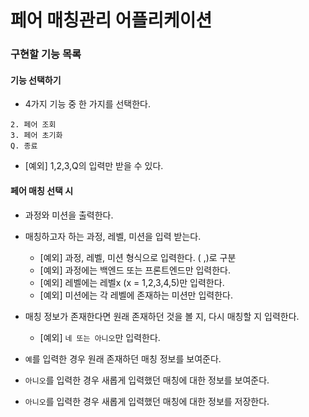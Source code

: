 # 페어 매칭관리 어플리케이션

### 구현할 기능 목록

#### 기능 선택하기

- 4가지 기능 중 한 가지를 선택한다.

```1. 페어 매칭
2. 페어 조회
3. 페어 초기화
Q. 종료
```

- [예외] 1,2,3,Q의 입력만 받을 수 있다.

#### 페어 매칭 선택 시

- 과정와 미션을 출력한다.
- 매칭하고자 하는 과정, 레벨, 미션을 입력 받는다.

  - [예외] 과정, 레벨, 미션 형식으로 입력한다. ( ,)로 구분
  - [예외] 과정에는 백엔드 또는 프론트엔드만 입력한다.
  - [예외] 레벨에는 레벨x (x = 1,2,3,4,5)만 입력한다.
  - [예외] 미션에는 각 레벨에 존재하는 미션만 입력한다.

- 매칭 정보가 존재한다면 원래 존재하던 것을 볼 지, 다시 매칭할 지 입력한다.

  - [예외] `네 또는 아니오`만 입력한다.

- `예`를 입력한 경우 원래 존재하던 매칭 정보를 보여준다.

- `아니오`를 입력한 경우 새롭게 입력했던 매칭에 대한 정보를 보여준다.

- `아니오`를 입력한 경우 새롭게 입력했던 매칭에 대한 정보를 저장한다.
